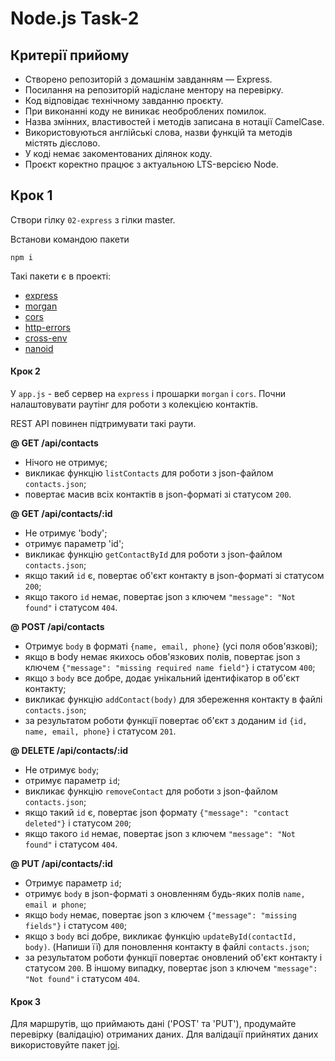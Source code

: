 # Node.js Task-2

## Критерії прийому

- Створено репозиторій з домашнім завданням — Express.
- Посилання на репозиторій надіслане ментору на перевірку.
- Код відповідає технічному завданню проєкту.
- При виконанні коду не виникає необроблених помилок.
- Назва змінних, властивостей і методів записана в нотації СamelCase.
- Використовуються англійські слова, назви функцій та методів містять дієслово.
- У коді немає закоментованих ділянок коду.
- Проєкт коректно працює з актуальною LTS-версією Node.

## Крок 1

Створи гілку `02-express` з гілки master.

Встанови командою пакети

```
npm i
```

Такі пакети є в проекті:

- [express](https://www.npmjs.com/package/express)
- [morgan](https://www.npmjs.com/package/morgan)
- [cors](https://www.npmjs.com/package/cors)
- [http-errors](https://www.npmjs.com/package/http-errors)
- [cross-env](https://www.npmjs.com/package/cross-env)
- [nanoid](https://www.npmjs.com/package/nanoid)

#### Крок 2

У `app.js` - веб сервер на `express` і прошарки `morgan` і `cors`. Почни налаштовувати раутінг для
роботи з колекцією контактів.

REST API повинен підтримувати такі раути.

**@ GET /api/contacts**

- Нічого не отримує;
- викликає функцію `listContacts` для роботи з json-файлом `contacts.json`;
- повертає масив всіх контактів в json-форматі зі статусом `200`.

**@ GET /api/contacts/:id**

- Не отримує 'body';
- отримує параметр 'id';
- викликає функцію `getContactById` для роботи з json-файлом `contacts.json`;
- якщо такий `id` є, повертає об'єкт контакту в json-форматі зі статусом `200`;
- якщо такого `id` немає, повертає json з ключем `"message": "Not found"` і статусом `404`.

**@ POST /api/contacts**

- Отримує `body` в форматі `{name, email, phone}` (усі поля обов'язкові);
- якщо в body немає якихось обов'язкових полів, повертає json з ключем
  `{"message": "missing required name field"}` і статусом `400`;
- якщо з `body` все добре, додає унікальний ідентифікатор в об'єкт контакту;
- викликає функцію `addContact(body)` для збереження контакту в файлі `contacts.json`;
- за результатом роботи функції повертає об'єкт з доданим `id` `{id, name, email, phone}` і статусом
  `201`.

**@ DELETE /api/contacts/:id**

- Не отримує `body`;
- отримує параметр `id`;
- викликає функцію `removeContact` для роботи з json-файлом `contacts.json`;
- якщо такий `id` є, повертає json формату `{"message": "contact deleted"}` і статусом `200`;
- якщо такого `id` немає, повертає json з ключем `"message": "Not found"` і статусом `404`.

**@ PUT /api/contacts/:id**

- Отримує параметр `id`;
- отримує `body` в json-форматі з оновленням будь-яких полів `name, email и phone`;
- якщо `body` немає, повертає json з ключем `{"message": "missing fields"}` і статусом `400`;
- якщо з `body` всі добре, викликає функцію `updateById(contactId, body)`. (Напиши її) для
  поновлення контакту в файлі `contacts.json`;
- за результатом роботи функції повертає оновлений об'єкт контакту і статусом `200`. В іншому
  випадку, повертає json з ключем `"message": "Not found"` і статусом `404`.

#### Крок 3

Для маршрутів, що приймають дані ('POST' та 'PUT'), продумайте перевірку (валідацію) отриманих
даних. Для валідації прийнятих даних використовуйте пакет [joi](https://github.com/sideway/joi).
